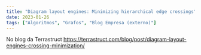 ```yaml
---
title: "Diagram layout engines: Minimizing hierarchical edge crossings"
date: 2023-01-26
tags: ["Algoritmos", "Grafos", "Blog Empresa (externo)"]
---
```


No blog da Terrastruct https://terrastruct.com/blog/post/diagram-layout-engines-crossing-minimization/
